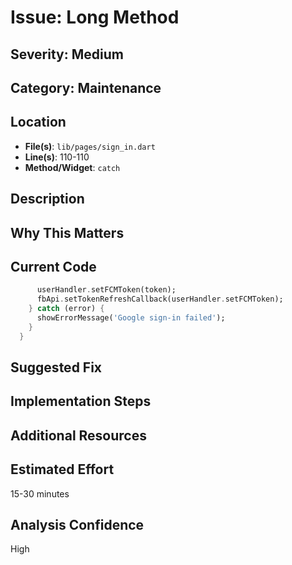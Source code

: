 # Issue: Long Method

## Severity: Medium

## Category: Maintenance

## Location
- **File(s)**: `lib/pages/sign_in.dart`
- **Line(s)**: 110-110
- **Method/Widget**: `catch`

## Description


## Why This Matters


## Current Code
```dart
      userHandler.setFCMToken(token);
      fbApi.setTokenRefreshCallback(userHandler.setFCMToken);
    } catch (error) {
      showErrorMessage('Google sign-in failed');
    }
  }
```

## Suggested Fix


## Implementation Steps


## Additional Resources


## Estimated Effort
15-30 minutes

## Analysis Confidence
High
